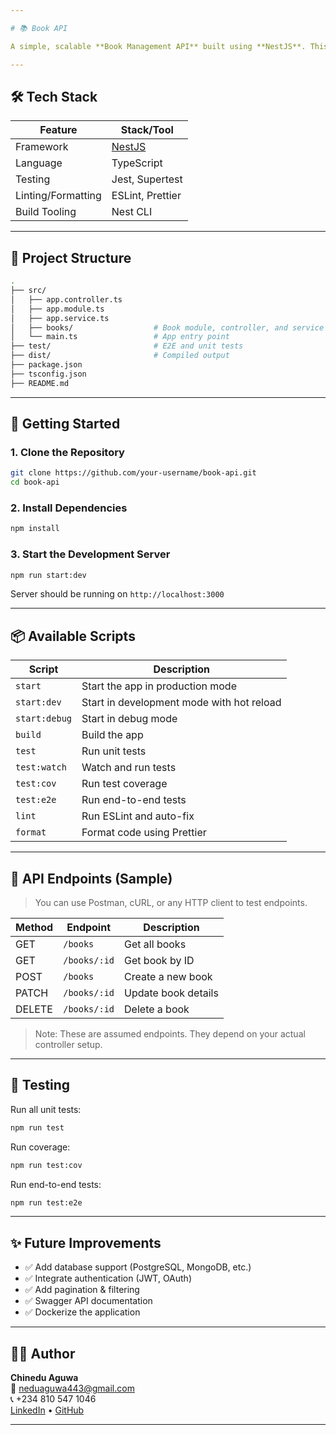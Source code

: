 ```yaml
---

# 📚 Book API

A simple, scalable **Book Management API** built using **NestJS**. This project provides a clean architecture for handling CRUD operations on books and is ready for production or further expansion (like user authentication, database integration, etc.).

---
```


## 🛠 Tech Stack

| Feature            | Stack/Tool                     |
|--------------------|--------------------------------|
| Framework          | [NestJS](https://nestjs.com)   |
| Language           | TypeScript                     |
| Testing            | Jest, Supertest                |
| Linting/Formatting | ESLint, Prettier               |
| Build Tooling      | Nest CLI                       |

---

## 📁 Project Structure

```bash
.
├── src/
│   ├── app.controller.ts
│   ├── app.module.ts
│   ├── app.service.ts
│   ├── books/                  # Book module, controller, and service
│   └── main.ts                 # App entry point
├── test/                       # E2E and unit tests
├── dist/                       # Compiled output
├── package.json
├── tsconfig.json
├── README.md
```

---

## 🚀 Getting Started

### 1. Clone the Repository

```bash
git clone https://github.com/your-username/book-api.git
cd book-api
```

### 2. Install Dependencies

```bash
npm install
```

### 3. Start the Development Server

```bash
npm run start:dev
```

Server should be running on `http://localhost:3000`

---

## 📦 Available Scripts

| Script             | Description                               |
|--------------------|-------------------------------------------|
| `start`            | Start the app in production mode          |
| `start:dev`        | Start in development mode with hot reload |
| `start:debug`      | Start in debug mode                       |
| `build`            | Build the app                             |
| `test`             | Run unit tests                            |
| `test:watch`       | Watch and run tests                       |
| `test:cov`         | Run test coverage                         |
| `test:e2e`         | Run end-to-end tests                      |
| `lint`             | Run ESLint and auto-fix                   |
| `format`           | Format code using Prettier                |

---

## 📘 API Endpoints (Sample)

> You can use Postman, cURL, or any HTTP client to test endpoints.

| Method | Endpoint       | Description         |
|--------|----------------|---------------------|
| GET    | `/books`       | Get all books       |
| GET    | `/books/:id`   | Get book by ID      |
| POST   | `/books`       | Create a new book   |
| PATCH  | `/books/:id`   | Update book details |
| DELETE | `/books/:id`   | Delete a book       |

> Note: These are assumed endpoints. They depend on your actual controller setup.

---

## 🧪 Testing

Run all unit tests:

```bash
npm run test
```

Run coverage:

```bash
npm run test:cov
```

Run end-to-end tests:

```bash
npm run test:e2e
```

---

## ✨ Future Improvements

- ✅ Add database support (PostgreSQL, MongoDB, etc.)
- ✅ Integrate authentication (JWT, OAuth)
- ✅ Add pagination & filtering
- ✅ Swagger API documentation
- ✅ Dockerize the application

---

## 👨‍💻 Author

**Chinedu Aguwa**  
📧 [neduaguwa443@gmail.com](mailto:neduaguwa443@gmail.com)  
📞 +234 810 547 1046  
[LinkedIn](https://www.linkedin.com/in/chinedu-aguwa-b1747a2b0) • [GitHub](https://github.com/chi2785443)

---

